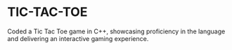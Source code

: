 # TIC-TAC-TOE
Coded a Tic Tac Toe game in C++, showcasing proficiency in the language and delivering an interactive gaming experience.
